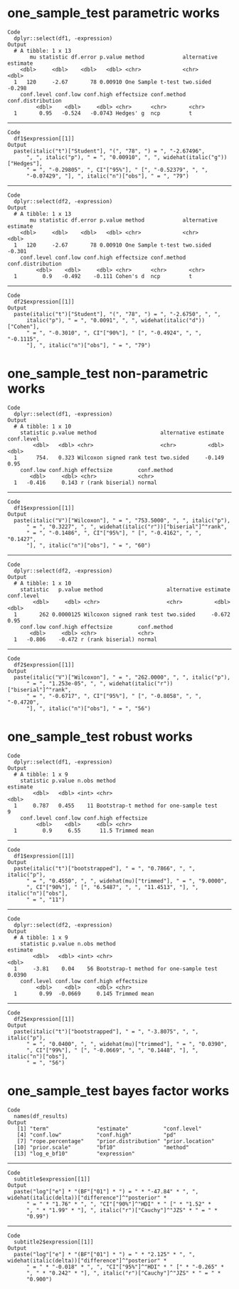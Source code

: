 # one_sample_test parametric works

    Code
      dplyr::select(df1, -expression)
    Output
      # A tibble: 1 x 13
           mu statistic df.error p.value method            alternative estimate
        <dbl>     <dbl>    <dbl>   <dbl> <chr>             <chr>          <dbl>
      1   120     -2.67       78 0.00910 One Sample t-test two.sided     -0.298
        conf.level conf.low conf.high effectsize conf.method conf.distribution
             <dbl>    <dbl>     <dbl> <chr>      <chr>       <chr>            
      1       0.95   -0.524   -0.0743 Hedges' g  ncp         t                

---

    Code
      df1$expression[[1]]
    Output
      paste(italic("t")["Student"], "(", "78", ") = ", "-2.67496", 
          ", ", italic("p"), " = ", "0.00910", ", ", widehat(italic("g"))["Hedges"], 
          " = ", "-0.29805", ", CI"["95%"], " [", "-0.52379", ", ", 
          "-0.07429", "], ", italic("n")["obs"], " = ", "79")

---

    Code
      dplyr::select(df2, -expression)
    Output
      # A tibble: 1 x 13
           mu statistic df.error p.value method            alternative estimate
        <dbl>     <dbl>    <dbl>   <dbl> <chr>             <chr>          <dbl>
      1   120     -2.67       78 0.00910 One Sample t-test two.sided     -0.301
        conf.level conf.low conf.high effectsize conf.method conf.distribution
             <dbl>    <dbl>     <dbl> <chr>      <chr>       <chr>            
      1        0.9   -0.492    -0.111 Cohen's d  ncp         t                

---

    Code
      df2$expression[[1]]
    Output
      paste(italic("t")["Student"], "(", "78", ") = ", "-2.6750", ", ", 
          italic("p"), " = ", "0.0091", ", ", widehat(italic("d"))["Cohen"], 
          " = ", "-0.3010", ", CI"["90%"], " [", "-0.4924", ", ", "-0.1115", 
          "], ", italic("n")["obs"], " = ", "79")

# one_sample_test non-parametric works

    Code
      dplyr::select(df1, -expression)
    Output
      # A tibble: 1 x 10
        statistic p.value method                    alternative estimate conf.level
            <dbl>   <dbl> <chr>                     <chr>          <dbl>      <dbl>
      1      754.   0.323 Wilcoxon signed rank test two.sided     -0.149       0.95
        conf.low conf.high effectsize        conf.method
           <dbl>     <dbl> <chr>             <chr>      
      1   -0.416     0.143 r (rank biserial) normal     

---

    Code
      df1$expression[[1]]
    Output
      paste(italic("V")["Wilcoxon"], " = ", "753.5000", ", ", italic("p"), 
          " = ", "0.3227", ", ", widehat(italic("r"))["biserial"]^"rank", 
          " = ", "-0.1486", ", CI"["95%"], " [", "-0.4162", ", ", "0.1427", 
          "], ", italic("n")["obs"], " = ", "60")

---

    Code
      dplyr::select(df2, -expression)
    Output
      # A tibble: 1 x 10
        statistic   p.value method                    alternative estimate conf.level
            <dbl>     <dbl> <chr>                     <chr>          <dbl>      <dbl>
      1       262 0.0000125 Wilcoxon signed rank test two.sided     -0.672       0.95
        conf.low conf.high effectsize        conf.method
           <dbl>     <dbl> <chr>             <chr>      
      1   -0.806    -0.472 r (rank biserial) normal     

---

    Code
      df2$expression[[1]]
    Output
      paste(italic("V")["Wilcoxon"], " = ", "262.0000", ", ", italic("p"), 
          " = ", "1.253e-05", ", ", widehat(italic("r"))["biserial"]^"rank", 
          " = ", "-0.6717", ", CI"["95%"], " [", "-0.8058", ", ", "-0.4720", 
          "], ", italic("n")["obs"], " = ", "56")

# one_sample_test robust works

    Code
      dplyr::select(df1, -expression)
    Output
      # A tibble: 1 x 9
        statistic p.value n.obs method                                 estimate
            <dbl>   <dbl> <int> <chr>                                     <dbl>
      1     0.787   0.455    11 Bootstrap-t method for one-sample test        9
        conf.level conf.low conf.high effectsize  
             <dbl>    <dbl>     <dbl> <chr>       
      1        0.9     6.55      11.5 Trimmed mean

---

    Code
      df1$expression[[1]]
    Output
      paste(italic("t")["bootstrapped"], " = ", "0.7866", ", ", italic("p"), 
          " = ", "0.4550", ", ", widehat(mu)["trimmed"], " = ", "9.0000", 
          ", CI"["90%"], " [", "6.5487", ", ", "11.4513", "], ", italic("n")["obs"], 
          " = ", "11")

---

    Code
      dplyr::select(df2, -expression)
    Output
      # A tibble: 1 x 9
        statistic p.value n.obs method                                 estimate
            <dbl>   <dbl> <int> <chr>                                     <dbl>
      1     -3.81    0.04    56 Bootstrap-t method for one-sample test   0.0390
        conf.level conf.low conf.high effectsize  
             <dbl>    <dbl>     <dbl> <chr>       
      1       0.99  -0.0669     0.145 Trimmed mean

---

    Code
      df2$expression[[1]]
    Output
      paste(italic("t")["bootstrapped"], " = ", "-3.8075", ", ", italic("p"), 
          " = ", "0.0400", ", ", widehat(mu)["trimmed"], " = ", "0.0390", 
          ", CI"["99%"], " [", "-0.0669", ", ", "0.1448", "], ", italic("n")["obs"], 
          " = ", "56")

# one_sample_test bayes factor works

    Code
      names(df_results)
    Output
       [1] "term"               "estimate"           "conf.level"        
       [4] "conf.low"           "conf.high"          "pd"                
       [7] "rope.percentage"    "prior.distribution" "prior.location"    
      [10] "prior.scale"        "bf10"               "method"            
      [13] "log_e_bf10"         "expression"        

---

    Code
      subtitle$expression[[1]]
    Output
      paste("log"["e"] * "(BF"["01"] * ") = " * "-47.84" * ", ", widehat(italic(delta))["difference"]^"posterior" * 
          " = " * "1.76" * ", ", "CI"["90%"]^"HDI" * " [" * "1.52" * 
          ", " * "1.99" * "], ", italic("r")["Cauchy"]^"JZS" * " = " * 
          "0.99")

---

    Code
      subtitle2$expression[[1]]
    Output
      paste("log"["e"] * "(BF"["01"] * ") = " * "2.125" * ", ", widehat(italic(delta))["difference"]^"posterior" * 
          " = " * "-0.018" * ", ", "CI"["95%"]^"HDI" * " [" * "-0.265" * 
          ", " * "0.242" * "], ", italic("r")["Cauchy"]^"JZS" * " = " * 
          "0.900")

